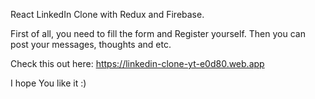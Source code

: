 React LinkedIn Clone with Redux and Firebase.

First of all, you need to fill the form and Register yourself.
Then you can post your messages, thoughts and etc.

Check this out here: https://linkedin-clone-yt-e0d80.web.app

I hope You like it :)
